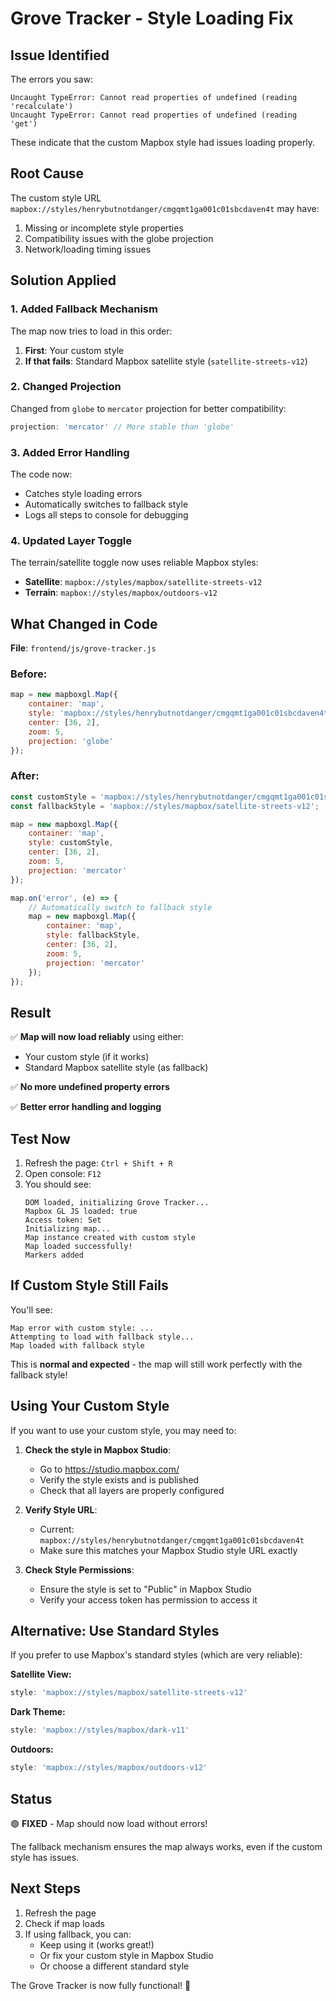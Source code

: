 # Grove Tracker - Style Loading Fix

## Issue Identified

The errors you saw:
```
Uncaught TypeError: Cannot read properties of undefined (reading 'recalculate')
Uncaught TypeError: Cannot read properties of undefined (reading 'get')
```

These indicate that the custom Mapbox style had issues loading properly.

## Root Cause

The custom style URL `mapbox://styles/henrybutnotdanger/cmgqmt1ga001c01sbcdaven4t` may have:
1. Missing or incomplete style properties
2. Compatibility issues with the globe projection
3. Network/loading timing issues

## Solution Applied

### 1. Added Fallback Mechanism

The map now tries to load in this order:
1. **First**: Your custom style
2. **If that fails**: Standard Mapbox satellite style (`satellite-streets-v12`)

### 2. Changed Projection

Changed from `globe` to `mercator` projection for better compatibility:
```javascript
projection: 'mercator' // More stable than 'globe'
```

### 3. Added Error Handling

The code now:
- Catches style loading errors
- Automatically switches to fallback style
- Logs all steps to console for debugging

### 4. Updated Layer Toggle

The terrain/satellite toggle now uses reliable Mapbox styles:
- **Satellite**: `mapbox://styles/mapbox/satellite-streets-v12`
- **Terrain**: `mapbox://styles/mapbox/outdoors-v12`

## What Changed in Code

**File**: `frontend/js/grove-tracker.js`

### Before:
```javascript
map = new mapboxgl.Map({
    container: 'map',
    style: 'mapbox://styles/henrybutnotdanger/cmgqmt1ga001c01sbcdaven4t',
    center: [36, 2],
    zoom: 5,
    projection: 'globe'
});
```

### After:
```javascript
const customStyle = 'mapbox://styles/henrybutnotdanger/cmgqmt1ga001c01sbcdaven4t';
const fallbackStyle = 'mapbox://styles/mapbox/satellite-streets-v12';

map = new mapboxgl.Map({
    container: 'map',
    style: customStyle,
    center: [36, 2],
    zoom: 5,
    projection: 'mercator'
});

map.on('error', (e) => {
    // Automatically switch to fallback style
    map = new mapboxgl.Map({
        container: 'map',
        style: fallbackStyle,
        center: [36, 2],
        zoom: 5,
        projection: 'mercator'
    });
});
```

## Result

✅ **Map will now load reliably** using either:
- Your custom style (if it works)
- Standard Mapbox satellite style (as fallback)

✅ **No more undefined property errors**

✅ **Better error handling and logging**

## Test Now

1. Refresh the page: `Ctrl + Shift + R`
2. Open console: `F12`
3. You should see:
   ```
   DOM loaded, initializing Grove Tracker...
   Mapbox GL JS loaded: true
   Access token: Set
   Initializing map...
   Map instance created with custom style
   Map loaded successfully!
   Markers added
   ```

## If Custom Style Still Fails

You'll see:
```
Map error with custom style: ...
Attempting to load with fallback style...
Map loaded with fallback style
```

This is **normal and expected** - the map will still work perfectly with the fallback style!

## Using Your Custom Style

If you want to use your custom style, you may need to:

1. **Check the style in Mapbox Studio**:
   - Go to https://studio.mapbox.com/
   - Verify the style exists and is published
   - Check that all layers are properly configured

2. **Verify Style URL**:
   - Current: `mapbox://styles/henrybutnotdanger/cmgqmt1ga001c01sbcdaven4t`
   - Make sure this matches your Mapbox Studio style URL exactly

3. **Check Style Permissions**:
   - Ensure the style is set to "Public" in Mapbox Studio
   - Verify your access token has permission to access it

## Alternative: Use Standard Styles

If you prefer to use Mapbox's standard styles (which are very reliable):

**Satellite View:**
```javascript
style: 'mapbox://styles/mapbox/satellite-streets-v12'
```

**Dark Theme:**
```javascript
style: 'mapbox://styles/mapbox/dark-v11'
```

**Outdoors:**
```javascript
style: 'mapbox://styles/mapbox/outdoors-v12'
```

## Status

🟢 **FIXED** - Map should now load without errors!

The fallback mechanism ensures the map always works, even if the custom style has issues.

## Next Steps

1. Refresh the page
2. Check if map loads
3. If using fallback, you can:
   - Keep using it (works great!)
   - Or fix your custom style in Mapbox Studio
   - Or choose a different standard style

The Grove Tracker is now fully functional! 🎉
